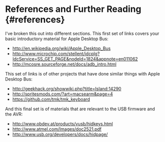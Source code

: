 References and Further Reading {#references}
==============================

I've broken this out into different sections. This first set of links
covers your basic introductory material for Apple Desktop Bus:

* http://en.wikipedia.org/wiki/Apple_Desktop_Bus
* http://www.microchip.com/stellent/idcplg?IdcService=SS_GET_PAGE&nodeId=1824&appnote=en011062
* http://mcosre.sourceforge.net/docs/adb_intro.html

This set of links is of other projects that have done similar things
with Apple Desktop Bus:

* http://geekhack.org/showwiki.php?title=Island:14290
* http://spritesmods.com/?art=macsearm&page=4
* https://github.com/tmk/tmk_keyboard

And this final set is of materials that are relevant to the USB
firmware and the AVR:

* http://www.obdev.at/products/vusb/hidkeys.html
* http://www.atmel.com/Images/doc2521.pdf
* http://www.usb.org/developers/docs/hidpage/
